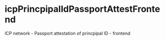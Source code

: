 # icpPrincpipalIdPassportAttestFrontend
ICP network - Passport attestation of princpipal ID - frontend
